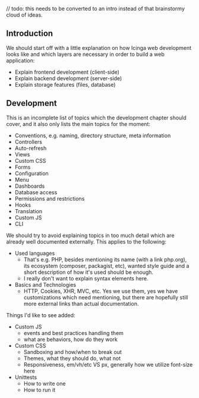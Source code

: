 // todo: this needs to be converted to an intro instead of that brainstormy cloud of ideas.

## Introduction

We should start off with a little explanation on how Icinga web development looks like and which layers are necessary in order to build a web application:

* Explain frontend development (client-side)
* Explain backend development (server-side)
* Explain storage features (files, database)

## Development

This is an incomplete list of topics which the development chapter should cover, and it also only lists the main topics for the moment:

* Conventions, e.g. naming, directory structure, meta information
* Controllers
* Auto-refresh
* Views
* Custom CSS
* Forms
* Configuration
* Menu
* Dashboards
* Database access
* Permissions and restrictions
* Hooks
* Translation
* Custom JS
* CLI


We should try to avoid explaining topics in too much detail which are already well documented externally. This applies to the following:

* Used languages
    * That's e.g. PHP, besides mentioning its name (with a link php.org), its ecosystem (composer, packagist, etc), wanted style guide and a short description of how it's used should be enough.
    * I really don't want to explain syntax elements here.
* Basics and Technologies
    * HTTP, Cookies, XHR, MVC, etc. Yes we use them, yes we have customizations which need mentioning, but there are hopefully still more external links than actual documentation.

Things I'd like to see added:

* Custom JS
    * events and best practices handling them
    * what are behaviors, how do they work
* Custom CSS
    * Sandboxing and how/when to break out
    * Themes, what they should do, what not
    * Responsiveness, em/vh/etc VS px, generally how we utilize font-size here
* Unittests
    * How to write one
    * How to run it
    